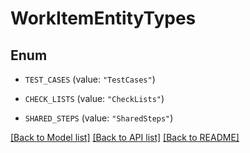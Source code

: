 # WorkItemEntityTypes

## Enum


* `TEST_CASES` (value: `"TestCases"`)

* `CHECK_LISTS` (value: `"CheckLists"`)

* `SHARED_STEPS` (value: `"SharedSteps"`)


[[Back to Model list]](../README.md#documentation-for-models) [[Back to API list]](../README.md#documentation-for-api-endpoints) [[Back to README]](../README.md)


